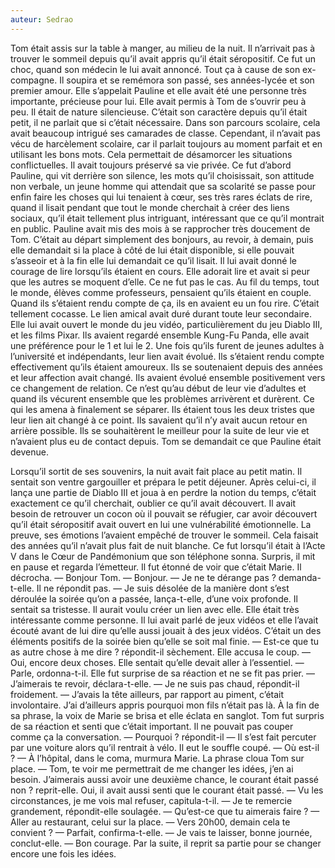 ```yaml
---
auteur: Sedrao
---
```


Tom était assis sur la table à manger, au milieu de la nuit. Il n’arrivait pas à trouver le sommeil depuis qu’il avait appris qu’il était séropositif. Ce fut un choc, quand son médecin le lui avait annoncé. Tout ça à cause de son ex-compagne.
Il soupira et se remémora son passé, ses années-lycée et son premier amour. Elle s’appelait Pauline et elle avait été une personne très importante, précieuse pour lui. Elle avait permis à Tom de s’ouvrir peu à peu. Il était de nature silencieuse. C’était son caractère depuis qu’il était petit, il ne parlait que si c’était nécessaire. Dans son parcours scolaire, cela avait beaucoup intrigué ses camarades de classe. Cependant, il n’avait pas vécu de harcèlement scolaire, car il parlait toujours au moment parfait et en utilisant les bons mots. Cela permettait de désamorcer les situations conflictuelles. Il avait toujours préservé sa vie privée.
Ce fut d’abord Pauline, qui vit derrière son silence, les mots qu’il choisissait, son attitude non verbale, un jeune homme qui attendait que sa scolarité se passe pour enfin faire les choses qui lui tenaient à cœur, ses très rares éclats de rire, quand il lisait pendant que tout le monde cherchait à créer des liens sociaux, qu’il était tellement plus intriguant, intéressant que ce qu’il montrait en public. Pauline avait mis des mois à se rapprocher très doucement de Tom. C’était au départ simplement des bonjours, au revoir, à demain, puis elle demandait si la place à côté de lui était disponible, si elle pouvait s’asseoir et à la fin elle lui demandait ce qu’il lisait. Il lui avait donné le courage de lire lorsqu’ils étaient en cours. Elle adorait lire et avait si peur que les autres se moquent d’elle. Ce ne fut pas le cas. Au fil du temps, tout le monde, élèves comme professeurs, pensaient qu’ils étaient en couple.
Quand ils s’étaient rendu compte de ça, ils en avaient eu un fou rire. C’était tellement cocasse. Le lien amical avait duré durant toute leur secondaire. Elle lui avait ouvert le monde du jeu vidéo, particulièrement du jeu Diablo III, et les films Pixar. Ils avaient regardé ensemble Kung-Fu Panda, elle avait une préférence pour le 1 et lui le 2. Une fois qu’ils furent de jeunes adultes à l’université et indépendants, leur lien avait évolué. Ils s’étaient rendu compte effectivement qu’ils étaient amoureux.
Ils se soutenaient depuis des années et leur affection avait changé. Ils avaient évolué ensemble positivement vers ce changement de relation. Ce n’est qu’au début de leur vie d’adultes et quand ils vécurent ensemble que les problèmes arrivèrent et durèrent. Ce qui les amena à finalement se séparer. Ils étaient tous les deux tristes que leur lien ait changé à ce point. Ils savaient qu’il n’y avait aucun retour en arrière possible. Ils se souhaitèrent le meilleur pour la suite de leur vie et n’avaient plus eu de contact depuis. Tom se demandait ce que Pauline était devenue.

Lorsqu’il sortit de ses souvenirs, la nuit avait fait place au petit matin. Il sentait son ventre gargouiller et prépara le petit déjeuner. Après celui-ci, il lança une partie de Diablo III et joua à en perdre la notion du temps, c’était exactement ce qu’il cherchait, oublier ce qu’il avait découvert. Il avait besoin de retrouver un cocon où il pouvait se réfugier, car avoir découvert qu’il était séropositif avait ouvert en lui une vulnérabilité émotionnelle. La preuve, ses émotions l’avaient empêché de trouver le sommeil. Cela faisait des années qu’il n’avait plus fait de nuit blanche. Ce fut lorsqu’il était à l’Acte V dans le Cœur de Pandémonium que son téléphone sonna. Surpris, il mit en pause et regarda l’émetteur. Il fut étonné de voir que c’était Marie. Il décrocha.
— Bonjour Tom.
— Bonjour.
— Je ne te dérange pas ? demanda-t-elle.
Il ne répondit pas.
— Je suis désolée de la manière dont s’est déroulée la soirée qu’on a passée, lança-t-elle, d’une voix profonde.
Il sentait sa tristesse. Il aurait voulu créer un lien avec elle. Elle était très intéressante comme personne. Il lui avait parlé de jeux vidéos et elle l’avait écouté avant de lui dire qu’elle aussi jouait à des jeux vidéos. C’était un des éléments positifs de la soirée bien qu’elle se soit mal finie.
— Est-ce que tu as autre chose à me dire ? répondit-il sèchement.
Elle accusa le coup.
— Oui, encore deux choses.
Elle sentait qu’elle devait aller à l’essentiel.
— Parle, ordonna-t-il.
Elle fut surprise de sa réaction et ne se fit pas prier.
— J’aimerais te revoir, déclara-t-elle.
— Je ne suis pas chaud, répondit-il froidement.
— J’avais la tête ailleurs, par rapport au piment, c’était involontaire. J’ai d’ailleurs appris pourquoi mon fils n’était pas là. À la fin de sa phrase, la voix de Marie se brisa et elle éclata en sanglot.
Tom fut surpris de sa réaction et senti que c’était important. Il ne pouvait pas couper comme ça la conversation.
— Pourquoi ? répondit-il
— Il s’est fait percuter par une voiture alors qu’il rentrait à vélo.
Il eut le souffle coupé.
— Où est-il ?
— À l’hôpital, dans le coma, murmura Marie.
La phrase cloua Tom sur place.
— Tom, te voir me permettrait de me changer les idées, j’en ai besoin. J’aimerais aussi avoir une deuxième chance, le courant était passé non ? reprit-elle.
Oui, il avait aussi senti que le courant était passé.
— Vu les circonstances, je me vois mal refuser, capitula-t-il.
— Je te remercie grandement, répondit-elle soulagée.
— Qu’est-ce que tu aimerais faire ?
— Aller au restaurant, celui sur la place.
— Vers 20h00, demain cela te convient ?
— Parfait, confirma-t-elle.
— Je vais te laisser, bonne journée, conclut-elle.
— Bon courage.
Par la suite, il reprit sa partie pour se changer encore une fois les idées.
